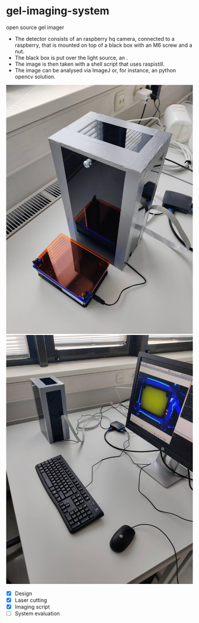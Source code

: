# gel-imaging-system
open source gel imager

* The detector consists of an raspberry hq camera, connected to a raspberry, that is mounted on top of a black box with an M6 screw and a nut.
* The black box is put over the light source, an .
* The image is then taken with a shell script that uses raspistill.
* The image can be analysed via ImageJ or, for instance, an python opencv solution.

![Imager](https://github.com/Georg-Auer/gel-imaging-system/blob/main/imager.jpeg)
![Imaging Workstation](https://github.com/Georg-Auer/gel-imaging-system/blob/main/imager-station.jpeg)

- [x] Design
- [x] Laser cutting
- [x] Imaging script 
- [ ] System evaluation